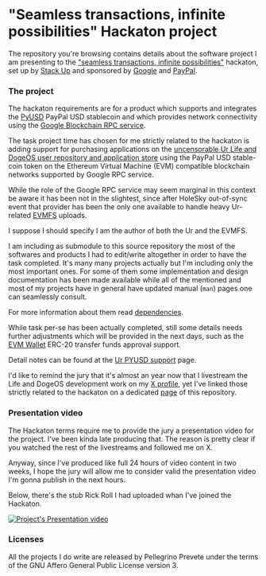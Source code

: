 # "Seamless transactions, infinite possibilities" Hackaton project

The repository you're browsing contains details about the software
project I am presenting to the
["seamless transactions, infinite possibilities"](
  https://hackathon.stackup.dev/web/events/seamless-transactions-infinite-possibilities)
hackaton, set up by
[Stack Up](
  https://stackup.dev)
and sponsored by
[Google](
  https://google.com)
and
[PayPal](
  https://paypal.com).

### The project

The hackaton requirements are for a product which supports and integrates the
[PyUSD](
  https://www.paypal.com/us/digital-wallet/manage-money/crypto/pyusd)
PayPal USD stablecoin and which provides network connectivity
using the
[Google Blockchain RPC service](
  https://cloud.google.com/blockchain-rpc/docs/quickstart).

The task project time has chosen for me strictly related to
the hackaton is adding support for purchasing applications on the
[uncensorable Ur Life and DogeOS user repository and application store](
  https://github.com/themartiancompany/ur)
using the PayPal USD stable-coin token on the Ethereum Virtual Machine (EVM)
compatible blockchain networks supported by Google RPC service.

While the role of the Google RPC service may seem marginal in this
context be aware it has been not in the slightest, since after
HoleSky out-of-sync event that provider has been the only one available
to handle heavy Ur-related
[EVMFS](
  https://github.com/themartiancompany/evmfs)
uploads.

I suppose I should specify I am the author of both the Ur and the EVMFS.

I am including as submodule to this source repository the most of
the softwares and products I had to edit/write altogether in order
to have the task completed.
It's many many projects actually but I'm including only the most
important ones.
For some of them some implementation and design documentation
has been made available while all of the mentioned and most
of my projects have in general have updated manual (`man`) pages
one can seamlessly consult.

For more information about them read
[dependencies](
  dependencies.md).

While task per-se has been actually completed, still some details
needs further adjustments which will be provided in the next
days, such as the
[EVM Wallet](
  https://github.com/themartiancompany/evm-wallet)
ERC-20 transfer funds approval support.

Detail notes can be found at the
[Ur PYUSD support](
  ur-pyusd-support.md)
page.

I'd like to remind the jury that it's almost an year now that I livestream
the Life and DogeOS development work on my
[X profile](
  https://x.com/truocolo),
yet I've linked those strictly related to the hackaton on a dedicated
[page](
  development-livestreams.md)
of this repository.

### Presentation video

The Hackaton terms require me to provide the jury a presentation video for the project.
I've been kinda late producing that. The reason is pretty clear if
you watched the rest of the livestreams and followed me on X.

Anyway, since I've produced like full 24 hours of video content
in two weeks, I hope the jury will allow me to consider valid
the presentation video I'm gonna publish in the next hours.

Below, there's the stub Rick Roll I had uploaded whan I've
joined the Hackaton.

[![Project's Presentation video](project-presentation-video.gif)]("https://github.com/themartiancompany/seamless-transactions-infinite-possibilities-hackaton/blob/main/project-presentation-video.mp4")

### Licenses

All the projects I do write are released by Pellegrino Prevete
under the terms of the GNU Affero General Public License version 3.
